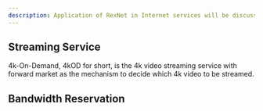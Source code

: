 ```yaml
---
description: Application of RexNet in Internet services will be discussed.
---
```


## Streaming Service

4k-On-Demand, 4kOD for short, is the 4k video streaming service with forward market as the mechanism to decide which 4k video to be streamed.

## Bandwidth Reservation

